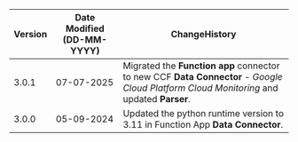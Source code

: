  **Version** | **Date Modified (DD-MM-YYYY)**| **ChangeHistory**                                                                         |
|------------|-------------------------------|-------------------------------------------------------------------------------------------|
| 3.0.1      | 07-07-2025                    | Migrated the **Function app** connector to new CCF **Data Connector** - *Google Cloud Platform Cloud Monitoring* and updated **Parser**.  |
| 3.0.0      | 05-09-2024                    | Updated the python runtime version to 3.11 in Function App **Data Connector**.   |
